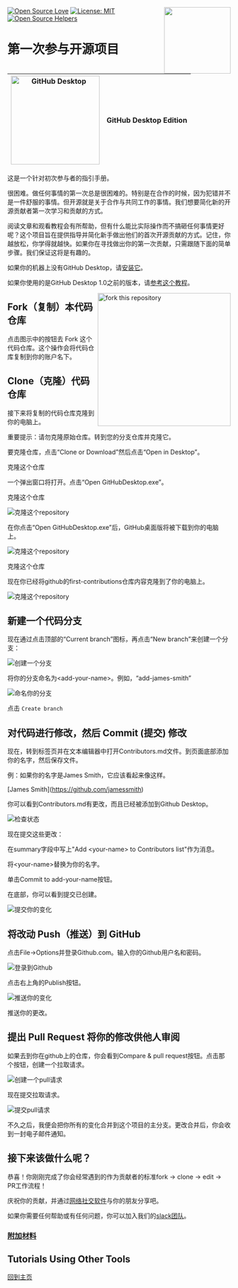 [![Open Source Love](https://badges.frapsoft.com/os/v1/open-source.svg?v=103)](https://github.com/ellerbrock/open-source-badges/)
[<img align="right" width="150" src="https://firstcontributions.github.io/assets/gui-tool-tutorials/github-desktop-tutorial/join-slack-team.png">](https://join.slack.com/t/firstcontributors/shared_invite/zt-1hg51qkgm-Xc7HxhsiPYNN3ofX2_I8FA)
[![License: MIT](https://img.shields.io/badge/License-MIT-green.svg)](https://opensource.org/licenses/MIT)
[![Open Source Helpers](https://www.codetriage.com/roshanjossey/first-contributions/badges/users.svg)](https://www.codetriage.com/roshanjossey/first-contributions)

# 第一次参与开源项目

| <img alt="GitHub Desktop" src="https://desktop.github.com/images/desktop-icon.svg" width="200"> | GitHub Desktop Edition |
| ----------------------------------------------------------------------------------------------- | ---------------------- |

这是一个针对初次参与者的指引手册。

很困难。做任何事情的第一次总是很困难的。特别是在合作的时候，因为犯错并不是一件舒服的事情。但开源就是关于合作与共同工作的事情。我们想要简化新的开源贡献者第一次学习和贡献的方式。

阅读文章和观看教程会有所帮助，但有什么能比实际操作而不搞砸任何事情更好呢？这个项目旨在提供指导并简化新手做出他们的首次开源贡献的方式。记住，你越放松，你学得就越快。如果你在寻找做出你的第一次贡献，只需跟随下面的简单步骤。我们保证这将是有趣的。

如果你的机器上没有GitHub Desktop，请[安装它](https://desktop.github.com/)。

如果你使用的是GitHub Desktop 1.0之前的版本，请[参考这个教程](../github-desktop-old-version-tutorial.md)。

<img align="right" width="300" src="https://firstcontributions.github.io/assets/gui-tool-tutorials/github-desktop-tutorial/fork.png" alt="fork this repository" />

## Fork（复制）本代码仓库

点击图示中的按钮去 Fork 这个代码仓库。这个操作会将代码仓库复制到你的账户名下。

## Clone（克隆）代码仓库

接下来将复制的代码仓库克隆到你的电脑上。

重要提示：请勿克隆原始仓库。转到您的分支仓库并克隆它。

要克隆仓库，点击“Clone or Download”然后点击“Open in Desktop”。

克隆这个仓库

一个弹出窗口将打开。点击“Open GitHubDesktop.exe”。

克隆这个仓库

<img src="https://firstcontributions.github.io/assets/gui-tool-tutorials/github-desktop-tutorial/dt1-clonetodesktop.png" alt="克隆这个repository" />

在你点击“Open GitHubDesktop.exe”后，GitHub桌面版将被下载到你的电脑上。

<img src="https://firstcontributions.github.io/assets/gui-tool-tutorials/github-desktop-tutorial/dt1-open-githubdesktop.png" alt="克隆这个repository" />

克隆这个仓库

现在你已经将github的first-contributions仓库内容克隆到了你的电脑上。

<img src="https://firstcontributions.github.io/assets/gui-tool-tutorials/github-desktop-tutorial/dt1-downloaded.png" alt="克隆这个repository" />

## 新建一个代码分支

现在通过点击顶部的“Current branch”图标，再点击“New branch”来创建一个分支：

<img src="https://firstcontributions.github.io/assets/gui-tool-tutorials/github-desktop-tutorial/dt1-create-branch.png" alt="创建一个分支" />

将你的分支命名为\<add-your-name>。例如，“add-james-smith”

<img src="https://firstcontributions.github.io/assets/gui-tool-tutorials/github-desktop-tutorial/dt1-create-branch-name.png" alt="命名你的分支" />

点击 `Create branch`

## 对代码进行修改，然后 Commit (提交) 修改

现在，转到标签页并在文本编辑器中打开Contributors.md文件。到页面底部添加你的名字，然后保存文件。

例：如果你的名字是James Smith，它应该看起来像这样。

\[James Smith](https://github.com/jamessmith)

你可以看到Contributors.md有更改，而且已经被添加到Github Desktop。

<img src="https://firstcontributions.github.io/assets/gui-tool-tutorials/github-desktop-tutorial/dt1-status.png" alt="检查状态" />

现在提交这些更改：

在summary字段中写上"Add \<your-name> to Contributors list"作为消息。

将\<your-name>替换为你的名字。

单击Commit to add-your-name按钮。

在底部，你可以看到提交已创建。

<img src="https://firstcontributions.github.io/assets/gui-tool-tutorials/github-desktop-tutorial/dt1-commit1.png" alt="提交你的变化" />

## 将改动 Push（推送）到 GitHub

点击File->Options并登录Github.com。输入你的Github用户名和密码。

<img src="https://firstcontributions.github.io/assets/gui-tool-tutorials/github-desktop-tutorial/dt1-sign-in.png" alt="登录到Github" />

点击右上角的Publish按钮。

<img src="https://firstcontributions.github.io/assets/gui-tool-tutorials/github-desktop-tutorial/dt1-publish1.png" alt="推送你的变化" />

推送你的更改。

## 提出 Pull Request 将你的修改供他人审阅

如果去到你在github上的仓库，你会看到Compare & pull request按钮。点击那个按钮，创建一个拉取请求。

<img src="https://firstcontributions.github.io/assets/gui-tool-tutorials/github-desktop-tutorial/compare-and-pull.png" alt="创建一个pull请求" />

现在提交拉取请求。

<img src="https://firstcontributions.github.io/assets/gui-tool-tutorials/github-desktop-tutorial/submit-pull-request.png" alt="提交pull请求" />

不久之后，我便会把你所有的变化合并到这个项目的主分支。更改合并后，你会收到一封电子邮件通知。

## 接下来该做什么呢？

恭喜！你刚刚完成了你会经常遇到的作为贡献者的标准fork -> clone -> edit -> PR工作流程！

庆祝你的贡献，并通过[网络社交软件](https://firstcontributions.github.io#social-share)与你的朋友分享吧。

如果你需要任何帮助或有任何问题，你可以加入我们的[slack团队](https://join.slack.com/t/firstcontributors/shared_invite/zt-1hg51qkgm-Xc7HxhsiPYNN3ofX2_I8FA)。

### [附加材料](../additional-material/git_workflow_scenarios/additional-material.md)

## Tutorials Using Other Tools

[回到主页](https://github.com/firstcontributions/first-contributions#tutorials-using-other-tools)
